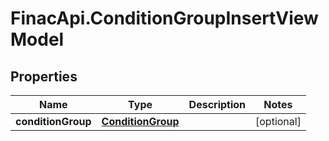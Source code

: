 # FinacApi.ConditionGroupInsertViewModel

## Properties
Name | Type | Description | Notes
------------ | ------------- | ------------- | -------------
**conditionGroup** | [**ConditionGroup**](ConditionGroup.md) |  | [optional] 
